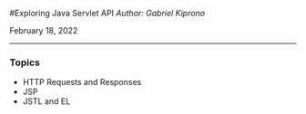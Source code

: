 #Exploring Java Servlet API
*Author: Gabriel Kiprono*

February 18, 2022

---

### Topics

- HTTP Requests and Responses
- JSP
- JSTL and EL